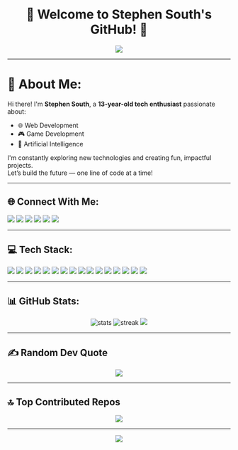 <h1 align="center">
  🌟 Welcome to Stephen South's GitHub! 🌟  
</h1>

<p align="center">
  <img src="[https://readme-typing-svg.demolab.com/?](https://www.facebook.com/photo/?fbid=424811750305936&set=a.105811448872636)lines=Hi+I'm+Stephen+South+👋;13y+Tech+Enthusiast+%F0%9F%94%A5;Web+%7C+Game+%7C+AI+Dev+in+Progress...&center=true&width=500&height=30&color=F7C147&vCenter=true&size=18">
</p>

---

# 💫 About Me:
Hi there! I'm **Stephen South**, a **13-year-old tech enthusiast** passionate about:
- 🌐 Web Development  
- 🎮 Game Development  
- 🧠 Artificial Intelligence  

I'm constantly exploring new technologies and creating fun, impactful projects.  
Let’s build the future — one line of code at a time!

---

## 🌐 Connect With Me:
<p align="left">
  <a href="https://www.instagram.com/longquach130723/" target="_blank"><img src="https://img.shields.io/badge/Instagram-%23E4405F.svg?style=for-the-badge&logo=Instagram&logoColor=white"/></a>
  <a href="https://www.linkedin.com/in/quach-long-338018274/" target="_blank"><img src="https://img.shields.io/badge/LinkedIn-%230077B5.svg?style=for-the-badge&logo=linkedin&logoColor=white"/></a>
  <a href="https://x.com/SouthSteph1307" target="_blank"><img src="https://img.shields.io/badge/X-black.svg?style=for-the-badge&logo=X&logoColor=white"/></a>
  <a href="https://www.youtube.com/@southstephen" target="_blank"><img src="https://img.shields.io/badge/YouTube-%23FF0000.svg?style=for-the-badge&logo=YouTube&logoColor=white"/></a>
  <a href="https://mastodon.social/@Quách%20Thành%20Long%20Stephen" target="_blank"><img src="https://img.shields.io/badge/-MASTODON-%232B90D9?style=for-the-badge&logo=mastodon&logoColor=white"/></a>
  <a href="mailto:stephensouth1307@gmail.com" target="_blank"><img src="https://img.shields.io/badge/Email-D14836?style=for-the-badge&logo=gmail&logoColor=white"/></a>
</p>

---

## 💻 Tech Stack:
<p align="left">
  <img src="https://img.shields.io/badge/-HTML5-E34F26?style=flat&logo=html5&logoColor=white" />
  <img src="https://img.shields.io/badge/-CSS3-1572B6?style=flat&logo=css3&logoColor=white" />
  <img src="https://img.shields.io/badge/-JavaScript-F7DF1E?style=flat&logo=javascript&logoColor=black" />
  <img src="https://img.shields.io/badge/-PHP-777BB4?style=flat&logo=php&logoColor=white" />
  <img src="https://img.shields.io/badge/-Bootstrap-7952B3?style=flat&logo=bootstrap&logoColor=white" />
  <img src="https://img.shields.io/badge/-WordPress-21759B?style=flat&logo=wordpress&logoColor=white" />
  <img src="https://img.shields.io/badge/-Cloudflare-F38020?style=flat&logo=Cloudflare&logoColor=white" />
  <img src="https://img.shields.io/badge/-Nginx-009639?style=flat&logo=nginx&logoColor=white" />
  <img src="https://img.shields.io/badge/-Apache-D22128?style=flat&logo=apache&logoColor=white" />
  <img src="https://img.shields.io/badge/-.NET-512BD4?style=flat&logo=dotnet&logoColor=white" />
  <img src="https://img.shields.io/badge/-C-00599C?style=flat&logo=c&logoColor=white" />
  <img src="https://img.shields.io/badge/-C%23-239120?style=flat&logo=csharp&logoColor=white" />
  <img src="https://img.shields.io/badge/-C++-00599C?style=flat&logo=c%2B%2B&logoColor=white" />
  <img src="https://img.shields.io/badge/-Unity-000000?style=flat&logo=unity&logoColor=white" />
  <img src="https://img.shields.io/badge/-Git-F05032?style=flat&logo=git&logoColor=white" />
  <img src="https://img.shields.io/badge/-GitHub-181717?style=flat&logo=github&logoColor=white" />
</p>



---

## 📊 GitHub Stats:
<p align="center">
  <img src="https://github-readme-stats.vercel.app/api?username=StephenSouth13&theme=radical&show_icons=true" alt="stats" />
  <img src="https://nirzak-streak-stats.vercel.app/?user=StephenSouth13&theme=radical" alt="streak" />
  <img src="https://github-readme-stats.vercel.app/api/top-langs/?username=StephenSouth13&layout=compact&theme=radical" />
</p>

---

## ✍️ Random Dev Quote
<p align="center">
  <img src="https://quotes-github-readme.vercel.app/api?type=horizontal&theme=merko" />
</p>

---

## 🔝 Top Contributed Repos
<p align="center">
  <img src="https://github-contributor-stats.vercel.app/api?username=StephenSouth13&limit=5&theme=radical&combine_all_yearly_contributions=true" />
</p>

---

<p align="center">
  <img src="https://visitcount.itsvg.in/api?id=StephenSouth13&label=Profile%20Views&color=12&icon=0" />
</p>



<!-- Proudly created by Stephen South | Enhanced using https://gprm.itsvg.in and Skillicons.dev -->

